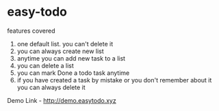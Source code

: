 # easy-todo

features covered
1. one default list. you can't delete it 
2. you can always create new list
2. anytime you can add new task to a list
3. you can delete a list
4. you can mark Done a todo task anytime
5. if you have created a task by mistake or you don't remember about it you can always delete it

Demo Link - http://demo.easytodo.xyz
